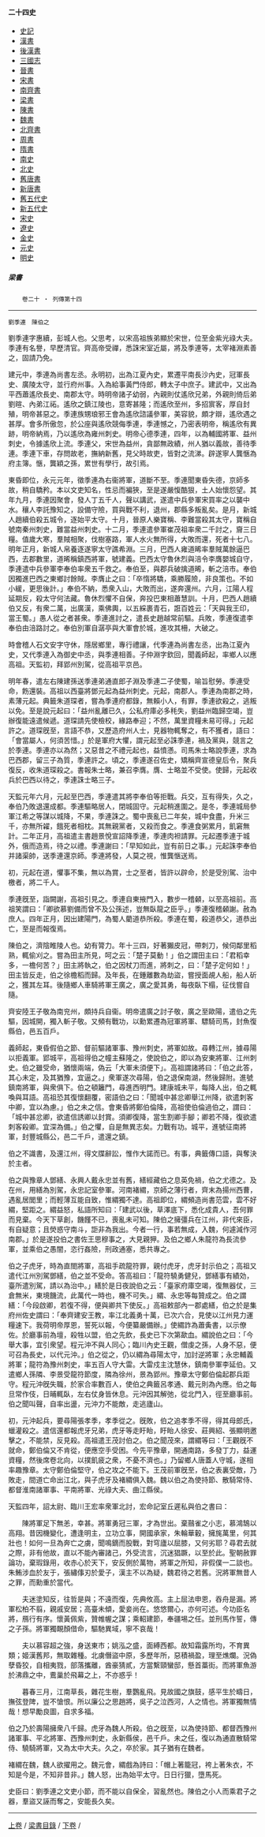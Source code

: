  



#### 二十四史

*   [史記](../a01/a01.md)
*   [漢書](../a02/a02.md)
*   [後漢書](../a03/a03.md)
*   [三國志](../a04/a04.md)
*   [晉書](../a05/a05.md)
*   [宋書](../a06/a06.md)
*   [南齊書](../a07/a07.md)
*   [梁書](../a08/a08.md)
*   [陳書](../a09/a09.md)
*   [魏書](../a10/a10.md)
*   [北齊書](../a11/a11.md)
*   [周書](../a12/a12.md)
*   [隋書](../a13/a13.md)
*   [南史](../a14/a14.md)
*   [北史](../a15/a15.md)
*   [舊唐書](../a16/a16.md)
*   [新唐書](../a17/a17.md)
*   [舊五代史](../a18/a18.md)
*   [新五代史](../a19/a19.md)
*   [宋史](../a20/a20.md)
*   [遼史](../a21/a21.md)
*   [金史](../a22/a22.md)
*   [元史](../a23/a23.md)
*   [明史](../a24/a24.md)


##### 梁書
　　`卷二十 ‧ 列傳第十四`

* * *

`劉季連　陳伯之`

劉季連字惠續，彭城人也。父思考，以宋高祖族弟顯於宋世，位至金紫光祿大夫。季連有名譽，早歷清官。齊高帝受禪，悉誅宋室近屬，將及季連等，太宰褚淵素善之，固請乃免。

建元中，季連為尚書左丞。永明初，出為江夏內史，累遷平南長沙內史，冠軍長史、廣陵太守，並行府州事。入為給事黃門侍郎，轉太子中庶子。建武中，又出為平西蕭遙欣長史、南郡太守。時明帝諸子幼弱，內親則仗遙欣兄弟，外親則倚后弟劉暄、內弟江祏。遙欣之鎮江陵也，意寄甚隆；而遙欣至州，多招賔客，厚自封殖，明帝甚惡之。季連族甥琅邪王會為遙欣諮議參軍，美容貌，頗才辯，遙欣遇之甚厚。會多所傲忽，於公座與遙欣競侮季連，季連憾之，乃密表明帝，稱遙欣有異跡，明帝納焉，乃以遙欣為雍州刺史。明帝心德季連，四年，以為輔國將軍、益州刺史，令據遙欣上流。季連父，宋世為益州，貪鄙無政績，州人猶以義故，善待季連。季連下車，存問故老，撫納新舊，見父時故吏，皆對之流涕。辟遂寧人龔愜為府主簿。愜，龔穎之孫，累世有學行，故引焉。

東昏即位，永元元年，徵季連為右衞將軍，道斷不至。季連聞東昏失德，京師多故，稍自驕矜。本以文吏知名，性忌而褊狹，至是遂嚴愎酷狠，土人始懷怨望。其年九月，季連因聚會，發人丁五千人，聲以講武，遂遣中兵參軍宋買率之以襲中水。穰人李託豫知之，設備守險，買與戰不利，退州，郡縣多叛亂矣。是月，新城人趙續伯殺五城令，逐始平太守。十月，晉原人樂寶稱、李難當殺其太守，寶稱自號南秦州刺史，難當益州刺史。十二月，季連遣參軍崔茂祖率衆二千討之，齎三日糧。值歲大寒，羣賊相聚，伐樹塞路，軍人水火無所得，大敗而還，死者十七八。明年正月，新城人帛養逐遂寧太守譙希淵。三月，巴西人雍道晞率羣賊萬餘逼巴西，去郡數里，道晞稱鎮西將軍，號建義。巴西太守魯休烈與涪令李膺嬰城自守，季連遣中兵參軍李奉伯率衆五千救之。奉伯至，與郡兵破擒道晞，斬之涪市。奉伯因獨進巴西之東鄉討餘賊。李膺止之曰：「卒惰將驕，乘勝履險，非良策也。不如小緩，更思後計。」奉伯不納，悉衆入山，大敗而出，遂奔還州。六月，江陽人程延期反，殺太守何法藏。魯休烈懼不自保，奔投巴東相蕭慧訓。十月，巴西人趙續伯又反，有衆二萬，出廣漢，乘佛輿，以五綵裹青石，誑百姓云：「天與我王印，當王蜀。」愚人從之者甚衆。季連進討之，遣長史趙越常前驅。兵敗，季連復遣李奉伯由涪路討之。奉伯別軍自潺亭與大軍會於城，進攻其柵，大破之。

時會稽人石文安字守休，隱居鄉里，專行禮讓，代季連為尚書左丞，出為江夏內史，又代季連入為御史中丞，與季連相善。子仲淵字欽回，聞義師起，率鄉人以應高祖。天監初，拜郢州別駕，從高祖平京邑。

明年春，遣左右陳建孫送季連弟通直郎子淵及季連二子使蜀，喻旨慰勞。季連受命，飭還裝。高祖以西臺將鄧元起為益州刺史。元起，南郡人。季連為南郡之時，素薄元起。典籤朱道琛者，嘗為季連府都錄，無賴小人，有罪，季連欲殺之，逃叛以免。至是說元起曰：「益州亂離已久，公私府庫必多秏失，劉益州臨歸空竭，豈辦復能遠遣候遞。道琛請先使檢校，緣路奉迎；不然，萬里資糧未易可得。」元起許之。道琛旣至，言語不恭，又歷造府州人士，見器物輒奪之，有不獲者，語曰：「會當屬人，何須苦惜。」於是軍府大懼，謂元起至必誅季連，禍及黨與，競言之於季連。季連亦以為然；又惡昔之不禮元起也，益憤懣。司馬朱士略說季連，求為巴西郡，留三子為質，季連許之。頃之，季連遂召佐史，矯稱齊宣德皇后令，聚兵復反，收朱道琛殺之。書報朱士略，兼召李膺。膺、士略並不受使。使歸，元起收兵於巴西以待之，季連誅士略三子。

天監元年六月，元起至巴西，季連遣其將李奉伯等拒戰。兵交，互有得失，久之，奉伯乃敗退還成都。季連驅略居人，閉城固守。元起稍進圍之。是冬，季連城局參軍江希之等謀以城降，不果，季連誅之。蜀中喪亂已二年矣，城中食盡，升米三千，亦無所糴，餓死者相枕。其無親黨者，又殺而食之。季連食粥累月，飢窘無計。二年正月，高祖遣主書趙景悅宣詔降季連，季連肉袒請罪。元起遷季連于城外，俄而造焉，待之以禮。季連謝曰：「早知如此，豈有前日之事。」元起誅李奉伯并諸渠帥，送季連還京師。季連將發，人莫之視，惟龔愜送焉。

初，元起在道，懼事不集，無以為賞，士之至者，皆許以辟命，於是受別駕、治中檄者，將二千人。

季連旣至，詣闕謝，高祖引見之。季連自東掖門入，數步一稽顙，以至高祖前。高祖笑謂曰：「卿欲慕劉備而曾不及公孫述，豈無臥龍之臣乎。」季連復稽顙謝。赦為庶人。四年正月，因出建陽門，為蜀人藺道恭所殺。季連在蜀，殺道恭父，道恭出亡，至是而報復焉。

陳伯之，濟陰睢陵人也。幼有膂力。年十三四，好著獺皮冠，帶刺刀，候伺鄰里稻熟，輒偷刈之。嘗為田主所見，呵之云：「楚子莫動！」伯之謂田主曰：「君稻幸多，一檐何苦？」田主將執之，伯之因杖刀而進，將刺之，曰：「楚子定何如！」田主皆反走，伯之徐檐稻而歸。及年長，在鍾離數為劫盜，嘗授面覘人船，船人斫之，獲其左耳。後隨鄉人車騎將軍王廣之，廣之愛其勇，每夜臥下榻，征伐嘗自隨。

齊安陸王子敬為南兖州，頗持兵自衞。明帝遣廣之討子敬，廣之至歐陽，遣伯之先驅，因城開，獨入斬子敬。又頻有戰功，以勳累遷為冠軍將軍、驃騎司馬，封魚復縣伯，邑五百戶。

義師起，東昏假伯之節、督前驅諸軍事、豫州刺史，將軍如故。尋轉江州，據尋陽以拒義軍。郢城平，高祖得伯之幢主蘇隆之，使說伯之，即以為安東將軍、江州刺史。伯之雖受命，猶懷兩端，偽云「大軍未須便下」。高祖謂諸將曰：「伯之此答，其心未定，及其猶豫，宜逼之。」衆軍遂次尋陽，伯之退保南湖，然後歸附。進號鎮南將軍，與衆俱下。伯之頓籬門，尋進西明門。建康城未平，每降人出，伯之輒喚與耳語。高祖恐其復懷翻覆，密語伯之曰：「聞城中甚忿卿舉江州降，欲遣刺客中卿，宜以為慮。」伯之未之信。會東昏將鄭伯倫降，高祖使伯倫過伯之，謂曰：「城中甚忿卿，欲遣信誘卿以封賞。須卿復降，當生割卿手腳；卿若不降，復欲遣刺客殺卿。宜深為備。」伯之懼，自是無異志矣。力戰有功。城平，進號征南將軍，封豐城縣公，邑二千戶，遣還之鎮。

伯之不識書，及還江州，得文牒辭訟，惟作大諾而已。有事，典籤傳口語，與奪決於主者。

伯之與豫章人鄧繕、永興人戴永忠並有舊，繕經藏伯之息英免禍，伯之尤德之。及在州，用繕為別駕，永忠記室參軍。河南褚緭，京師之薄行者，齊末為揚州西曹，遇亂居閭里；而輕薄互能自致，惟緭獨不達。高祖即位，緭頻造尚書范雲，雲不好緭，堅距之。緭益怒，私語所知曰：「建武以後，草澤底下，悉化成貴人，吾何罪而見棄。今天下草創，饑饉不已，喪亂未可知。陳伯之擁彊兵在江州，非代來臣，有自疑意；且熒惑守南斗，詎非為我出。今者一行，事若無成，入魏，何遽減作河南郡。」於是遂投伯之書佐王思穆事之，大見親狎。及伯之鄉人朱龍符為長流參軍，並乘伯之愚闇，恣行姦險，刑政通塞，悉共專之。

伯之子虎牙，時為直閤將軍，高祖手疏龍符罪，親付虎牙，虎牙封示伯之；高祖又遣代江州別駕鄧繕，伯之並不受命。答高祖曰：「龍符驍勇健兒，鄧繕事有績効，臺所遣別駕，請以為治中。」繕於是日夜說伯之云：「臺家府庫空竭，復無器仗，三倉無米，東境饑流，此萬代一時也，機不可失。」緭、永忠等每贊成之。伯之謂繕：「今段啟卿，若復不得，便與卿共下使反。」高祖敕部內一郡處繕，伯之於是集府州佐史謂曰：「奉齊建安王教，率江北義勇十萬，已次六合，見使以江州見力運糧速下。我荷明帝厚恩，誓死以報，今便纂嚴備辦。」使緭詐為蕭夤書，以示僚佐。於廳事前為壇，殺牲以盟，伯之先飲，長史已下次第歃血。緭說伯之曰：「今舉大事，宜引衆望。程元沖不與人同心；臨川內史王觀，僧虔之孫，人身不惡，便可召為長史，以代元沖。」伯之從之，仍以緭為尋陽太守，加討逆將軍；永忠輔義將軍；龍符為豫州刺史，率五百人守大雷。大雷戍主沈慧休，鎮南參軍李延伯。又遣鄉人孫隣、李景受龍符節度，隣為徐州，景為郢州。豫章太守鄭伯倫起郡兵距守。程元沖旣失職，於家合率數百人，使伯之典籤呂孝通、戴元則為內應。伯之每旦常作伎，日晡輒臥，左右仗身皆休息。元沖因其解弛，從北門入，徑至廳事前。伯之聞叫聲，自率出盪，元沖力不能敵，走逃廬山。

初，元沖起兵，要尋陽張孝季，孝季從之。旣敗，伯之追孝季不得，得其母郎氏，蠟灌殺之。遣信還都報虎牙兄弟，虎牙等走盱眙，盱眙人徐安、莊興紹、張顯明邀擊之，不能禁，反見殺。高祖遣王茂討伯之。伯之聞茂來，謂緭等曰：「王觀旣不就命，鄭伯倫又不肯從，便應空手受困。今先平豫章，開通南路，多發丁力，益運資糧，然後席卷北向，以撲飢疲之衆，不憂不濟也。」乃留鄉人唐蓋人守城，遂相率趣豫章。太守鄭伯倫堅守，伯之攻之不能下。王茂前軍旣至，伯之表裏受敵，乃敗走，間道亡命出江北，與子虎牙及褚緭俱入魏。魏以伯之為使持節、散騎常侍、都督淮南諸軍事、平南將軍、光祿大夫、曲江縣侯。

天監四年，詔太尉、臨川王宏率衆軍北討，宏命記室丘遲私與伯之書曰：

　　陳將軍足下無恙，幸甚。將軍勇冠三軍，才為世出。棄䴏雀之小志，慕鴻鵠以高翔。昔因機變化，遭逢明主，立功立事，開國承家，朱輪華轂，擁旄萬里，何其壯也！如何一旦為奔亡之虜，聞鳴鏑而股戰，對穹廬以屈膝，又何劣耶？尋君去就之際，非有他故，直以不能內審諸己，外受流言，沉迷猖蹶，以至於此。聖朝赦罪論功，棄瑕錄用，收赤心於天下，安反側於萬物，將軍之所知，非假僕一二談也。朱鮪涉血於友于，張繡倳刃於愛子，漢主不以為疑，魏君待之若舊。況將軍無昔人之罪，而勳重於當代。

　　夫迷塗知反，往哲是與；不遠而復，先典攸高。主上屈法申恩，吞舟是漏。將軍松柏不翦，親戚安居；高臺未傾，愛妾尚在。悠悠爾心，亦何可述。今功臣名將，鴈行有序。懷黃佩紫，贊帷幄之謀；乘軺建節，奉疆埸之任。並刑馬作誓，傳之子孫。將軍獨靦顏借命，驅馳異域，寧不哀哉！

　　夫以慕容超之強，身送東市；姚泓之盛，面縛西都。故知霜露所均，不育異類；姬漢舊邦，無取雜種。北虜僭盜中原，多歷年所，惡積禍盈，理至燋爛。況偽孽昏狡，自相夷戮，部落攜離，酋豪猜貳，方當繫頸蠻邸，懸首藁街。而將軍魚游於沸鼎之中，鷰巢於飛幕之上，不亦惑乎！

　　暮春三月，江南草長，雜花生樹，羣鸚亂飛。見故國之旗鼓，感平生於疇日，撫弦登陴，豈不愴恨。所以廉公之思趙將，吳子之泣西河，人之情也。將軍獨無情哉！想早勵良圖，自求多福。

伯之乃於壽陽擁衆八千歸。虎牙為魏人所殺。伯之旣至，以為使持節、都督西豫州諸軍事、平北將軍、西豫州刺史，永新縣侯，邑千戶。未之任，復以為通直散騎常侍、驍騎將軍，又為太中大夫。久之，卒於家。其子猶有在魏者。

褚緭在魏，魏人欲擢用之。魏元會，緭戲為詩曰：「帽上著籠冠，袴上著朱衣，不知是今是，不知非昔非。」魏人怒，出為始平太守。日日行獵，墮馬死。

史臣曰：劉季連之文吏小節，而不能以自保全，習亂然也。陳伯之小人而乘君子之器，羣盜又誣而奪之，安能長久矣。

* * *

[上卷](019.md) / [梁書目錄](a08.md) / [下卷](021.md) /			  

    
